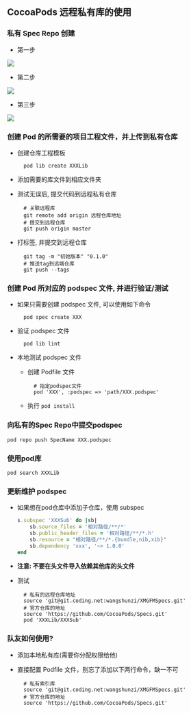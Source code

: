 ## CocoaPods 远程私有库的使用

### 私有 Spec Repo 创建
	
* 第一步

![](https://raw.githubusercontent.com/ripperhe/Seemygo-notes/master/01-FM/CocoaPods/image/5_创建1.png)

* 第二步

![](https://raw.githubusercontent.com/ripperhe/Seemygo-notes/master/01-FM/CocoaPods/image/5_创建2.png)

* 第三步

![](https://raw.githubusercontent.com/ripperhe/Seemygo-notes/master/01-FM/CocoaPods/image/5_创建3.png)
	
### 创建 Pod 的所需要的项目工程文件，并上传到私有仓库

* 创建仓库工程模板
	
		pod lib create XXXLib
	
* 添加需要的库文件到相应文件夹
* 测试无误后, 提交代码到远程私有仓库
	
		# 关联远程库
		git remote add origin 远程仓库地址
		# 提交到远程仓库
		git push origin master

* 打标签, 并提交到远程仓库
			
		git tag -m "初始版本" "0.1.0"
		# 推送tag到远端仓库
		git push --tags    
		
### 创建 Pod 所对应的 podspec 文件, 并进行验证/测试

* 如果只需要创建 podspec 文件, 可以使用如下命令
	
		pod spec create XXX
		
* 验证 podspec 文件
	
		pod lib lint
	
* 本地测试 podspec 文件
	* 创建 Podfile 文件
		
			# 指定podspec文件
			pod 'XXX', :podspec => 'path/XXX.podspec'
	
	* 执行 `pod install`

### 向私有的Spec Repo中提交podspec

	pod repo push SpecName XXX.podspec

### 使用pod库

	pod search XXXLib

### 更新维护 podspec

* 如果想在pod仓库中添加子仓库，使用 subspec

	```ruby
	s.subspec 'XXXSub' do |sb|
		sb.source_files = '相对路径/**/*'
		sb.public_header_files = '相对路径/**/*.h'
		sb.resource = "相对路径/**/*.{bundle,nib,xib}"
		sb.dependency 'xxx', '~> 1.0.0'
	end
	```

* **注意: 不要在头文件导入依赖其他库的头文件**
* 测试


		# 私有的远程仓库地址
		source 'git@git.coding.net:wangshunzi/XMGFMSpecs.git'
		# 官方仓库的地址
		source 'https://github.com/CocoaPods/Specs.git'  
		pod 'XXXLib/XXXSub'

### 队友如何使用?

* 添加本地私有库(需要你分配权限给他)
* 直接配置 Podfile 文件，别忘了添加以下两行命令，缺一不可

		# 私有索引库
		source 'git@git.coding.net:wangshunzi/XMGFMSpecs.git'
		# 官方仓库的地址
		source 'https://github.com/CocoaPods/Specs.git'  
	